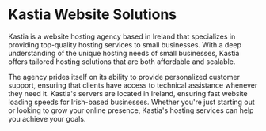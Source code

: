 # Kastia Website Solutions

Kastia is a website hosting agency based in Ireland that specializes in providing top-quality hosting services to small businesses. With a deep understanding of the unique hosting needs of small businesses, Kastia offers tailored hosting solutions that are both affordable and scalable. 

The agency prides itself on its ability to provide personalized customer support, ensuring that clients have access to technical assistance whenever they need it. Kastia's servers are located in Ireland, ensuring fast website loading speeds for Irish-based businesses. Whether you're just starting out or looking to grow your online presence, Kastia's hosting services can help you achieve your goals.
